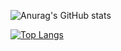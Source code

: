 ![Anurag's GitHub stats](https://github-readme-stats.vercel.app/api?username=withakerik&theme=blue-green&count_private=true)

[![Top Langs](https://github-readme-stats.vercel.app/api/top-langs/?username=withakerik&theme=blue-green&layout=compact)](https://github.com/anuraghazra/github-readme-stats)


